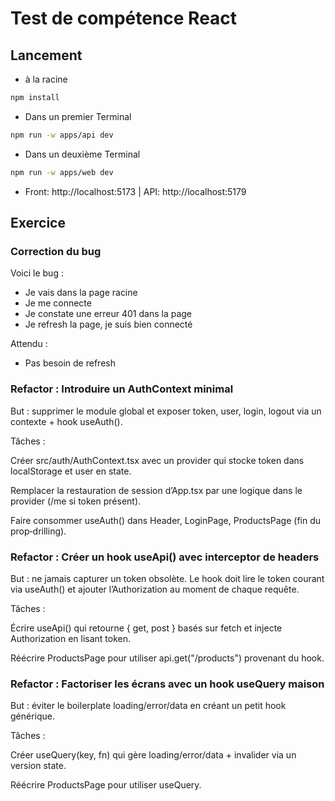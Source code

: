 # Test de compétence React 

## Lancement

* à la racine

```bash
npm install
```
* Dans un premier Terminal

```bash
npm run -w apps/api dev
`````
* Dans un deuxième Terminal

```bash
npm run -w apps/web dev
```

* Front: http://localhost:5173 | API: http://localhost:5179


## Exercice

### Correction du bug

Voici le bug :

* Je vais dans la page racine
* Je me connecte
* Je constate une erreur 401 dans la page
* Je refresh la page, je suis bien connecté

Attendu :

* Pas besoin de refresh

### Refactor : Introduire un AuthContext minimal

But : supprimer le module global et exposer token, user, login, logout via un contexte + hook useAuth().

Tâches :

Créer src/auth/AuthContext.tsx avec un provider qui stocke token dans localStorage et user en state.

Remplacer la restauration de session d’App.tsx par une logique dans le provider (/me si token présent).

Faire consommer useAuth() dans Header, LoginPage, ProductsPage (fin du prop‑drilling).

### Refactor : Créer un hook useApi() avec interceptor de headers

But : ne jamais capturer un token obsolète. Le hook doit lire le token courant via useAuth() et ajouter l’Authorization au moment de chaque requête.

Tâches :

Écrire useApi() qui retourne { get, post } basés sur fetch et injecte Authorization en lisant token.

Réécrire ProductsPage pour utiliser api.get("/products") provenant du hook.

### Refactor : Factoriser les écrans avec un hook useQuery maison

But : éviter le boilerplate loading/error/data en créant un petit hook générique.

Tâches :

Créer useQuery<T>(key, fn) qui gère loading/error/data + invalider via un version state.

Réécrire ProductsPage pour utiliser useQuery.